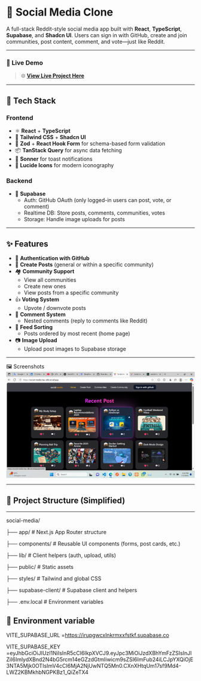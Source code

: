 # 🧠 Social Media Clone

A full-stack Reddit-style social media app built with **React**, **TypeScript**, **Supabase**, and **Shadcn UI**. Users can sign in with GitHub, create and join communities, post content, comment, and vote—just like Reddit.

---

### 🚀 Live Demo

> 🌐 [**View Live Project Here**](https://social-media-tau-silk.vercel.app/)

---

## 🚀 Tech Stack

### Frontend
- ⚛️ **React** + **TypeScript**
- 🎨 **Tailwind CSS** + **Shadcn UI**
- 🧠 **Zod** + **React Hook Form** for schema-based form validation
- 📦 **TanStack Query** for async data fetching
- 🔔 **Sonner** for toast notifications
- 🔗 **Lucide Icons** for modern iconography

### Backend
- 🐘 **Supabase**
  - Auth: GitHub OAuth (only logged-in users can post, vote, or comment)
  - Realtime DB: Store posts, comments, communities, votes
  - Storage: Handle image uploads for posts

---

## ✨ Features

- 🔐 **Authentication with GitHub**
- 📝 **Create Posts** (general or within a specific community)
- 🏘️ **Community Support**
  - View all communities
  - Create new ones
  - View posts from a specific community
- 👍 **Voting System**
  - Upvote / downvote posts
- 💬 **Comment System**
  - Nested comments (reply to comments like Reddit)
- 🧭 **Feed Sorting**
  - Posts ordered by most recent (home page)
- 📷 **Image Upload**
  - Upload post images to Supabase storage

---

🖼️ Screenshots
![Home Page](./public/home.png)

---

## 📁 Project Structure (Simplified)

---

social-media/

├── app/ # Next.js App Router structure

├── components/ # Reusable UI components (forms, post cards, etc.)

├── lib/ # Client helpers (auth, upload, utils)

├── public/ # Static assets

├── styles/ # Tailwind and global CSS

├── supabase-client/ # Supabase client and helpers

├── .env.local # Environment variables

## 📁 Environment variable

VITE_SUPABASE_URL =https://irupgwcxlnkrmxxfstkf.supabase.co

VITE_SUPABASE_KEY
=eyJhbGciOiJIUzI1NiIsInR5cCI6IkpXVCJ9.eyJpc3MiOiJzdXBhYmFzZSIsInJlZiI6ImlydXBnd2N4bG5rcm14eGZzdGtmIiwicm9sZSI6ImFub24iLCJpYXQiOjE3NTA5Mjk0OTIsImV4cCI6MjA2NjUwNTQ5Mn0.CXnXHtqUm17sf9Md4-LWZ2KBMkhbNGPKBz1_QiZeTX4
